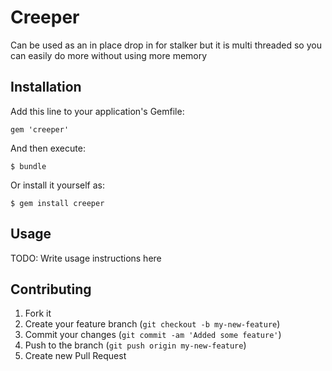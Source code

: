 # Creeper

Can be used as an in place drop in for stalker but it is multi threaded so you can easily do more without using more memory


## Installation

Add this line to your application's Gemfile:

    gem 'creeper'

And then execute:

    $ bundle

Or install it yourself as:

    $ gem install creeper

## Usage

TODO: Write usage instructions here

## Contributing

1. Fork it
2. Create your feature branch (`git checkout -b my-new-feature`)
3. Commit your changes (`git commit -am 'Added some feature'`)
4. Push to the branch (`git push origin my-new-feature`)
5. Create new Pull Request
